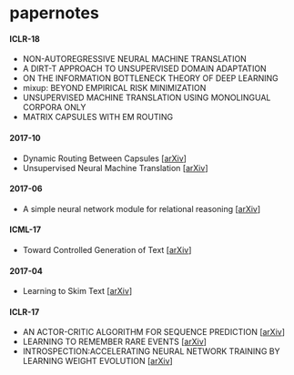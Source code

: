 # papernotes
#### ICLR-18
- NON-AUTOREGRESSIVE NEURAL MACHINE TRANSLATION
- A DIRT-T APPROACH TO UNSUPERVISED DOMAIN ADAPTATION
- ON THE INFORMATION BOTTLENECK THEORY OF DEEP LEARNING
- mixup: BEYOND EMPIRICAL RISK MINIMIZATION
- UNSUPERVISED MACHINE TRANSLATION USING MONOLINGUAL CORPORA ONLY
- MATRIX CAPSULES WITH EM ROUTING

#### 2017-10
- Dynamic Routing Between Capsules [[arXiv](https://arxiv.org/abs/1710.09829v1.pdf)]
- Unsupervised Neural Machine Translation [[arXiv](https://arxiv.org/abs/1710.11041v1)]

#### 2017-06
- A simple neural network module for relational reasoning [[arXiv](https://arxiv.org/abs/1706.01427)]

#### ICML-17
- Toward Controlled Generation of Text [[arXiv](https://arxiv.org/abs/1703.00955.pdf)]

#### 2017-04
- Learning to Skim Text [[arXiv](https://arxiv.org/abs/1704.06877.pdf)]

#### ICLR-17
- AN ACTOR-CRITIC ALGORITHM FOR SEQUENCE PREDICTION [[arXiv](https://arxiv.org/abs/1607.07086.pdf)]
- LEARNING TO REMEMBER RARE EVENTS [[arXiv](https://arxiv.org/abs/1703.03129)]
- INTROSPECTION:ACCELERATING NEURAL NETWORK TRAINING BY LEARNING WEIGHT EVOLUTION [[arXiv](https://arxiv.org/abs/1704.04959.pdf)]
